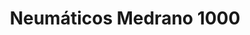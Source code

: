 ---
title: "Neumáticos Medrano 1000"
url: /ciudad-autonoma-de-buenos-aires/neumaticos-medrano-1000/
shop: Reifen
---